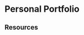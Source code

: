 # Personal Portfolio

## Resources

<!--
https://svelte.dev/tutorial/classes
https://svelte.dev/tutorial/classes
https://svelte.dev/tutorial/each-blocks
 -->
